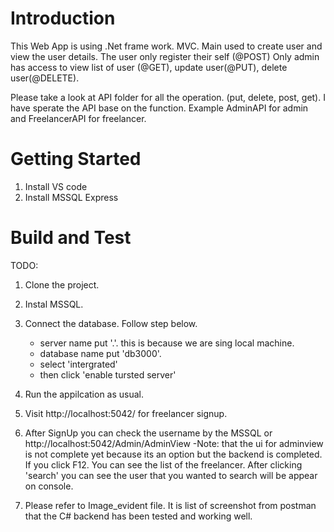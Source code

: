 # Introduction 
This Web App is using .Net frame work. MVC. Main used to create user and view the user details. The user only register their self (@POST) Only admin has access 
to view list of user (@GET), update user(@PUT), delete user(@DELETE).

Please take a look at API folder for all the operation. (put, delete, post, get). 
I have sperate the API base on the function. Example AdminAPI for admin and FreelancerAPI for freelancer.

# Getting Started
1. Install VS code
2. Install MSSQL Express

# Build and Test
TODO: 
1. Clone the project.
2. Instal MSSQL.
3. Connect the database. Follow step below.
    - server name put '.'. this is because we are sing local machine.
    - database name put 'db3000'.
    - select 'intergrated'
    - then click 'enable tursted server'
4. Run the appilcation as usual. 
5. Visit http://localhost:5042/ for freelancer signup.
6. After SignUp you can check the username by the MSSQL or http://localhost:5042/Admin/AdminView
    -Note: that the ui for adminview is not complete yet because its an option but the backend is completed. If you click F12. You can see the list of the freelancer. After clicking 'search'
    you can see the user that you wanted to search will be appear on console. 

7. Please refer to Image_evident file. It is list of screenshot from postman that the C# backend has been tested and working well. 
    

